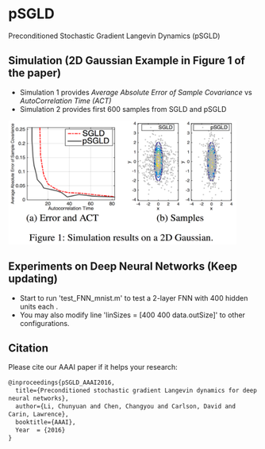 # pSGLD
Preconditioned Stochastic Gradient Langevin Dynamics (pSGLD)

## Simulation (2D Gaussian Example in Figure 1 of the paper)
- Simulation 1 provides _Average Absolute Error of Sample Covariance_ vs _AutoCorrelation Time (ACT)_
- Simulation 2 provides first 600 samples from SGLD and pSGLD

<img src="/simulation/2D/figure/pSGLD.png" data-canonical-src="/simulation/2D/figure/pSGLD.png" width="460" height="250" />

## Experiments on Deep Neural Networks (Keep updating)
- Start to run 'test_FNN_mnist.m' to test a 2-layer FNN with 400 hidden units each . 
- You may also modify line 'linSizes  = [400 400 data.outSize]' to other configurations. 


## Citation
Please cite our AAAI paper if it helps your research:

	@inproceedings{pSGLD_AAAI2016,
	  title={Preconditioned stochastic gradient Langevin dynamics for deep neural networks},
	  author={Li, Chunyuan and Chen, Changyou and Carlson, David and Carin, Lawrence},
	  booktitle={AAAI},
	  Year  = {2016}
	}
